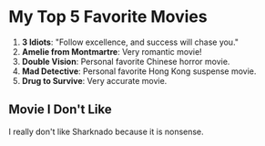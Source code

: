 # My Top 5 Favorite Movies

1. **3 Idiots**: "Follow excellence, and success will chase you."
2. **Amelie from Montmartre**: Very romantic movie!
3. **Double Vision**: Personal favorite Chinese horror movie.
4. **Mad Detective**: Personal favorite Hong Kong suspense movie.
5. **Drug to Survive**: Very accurate movie.
## Movie I Don't Like
I really don't like Sharknado because it is nonsense.
